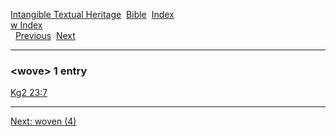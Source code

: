 [Intangible Textual Heritage](../../index)  [Bible](../index) 
[Index](index)   
[w Index](_w_)  
  [Previous](c12616)  [Next](c12618) 

------------------------------------------------------------------------

### &lt;wove&gt; 1 entry

[Kg2 23:7](../kjv/kg2023.htm#007)  

------------------------------------------------------------------------

[Next: woven (4)](c12618)
